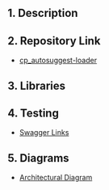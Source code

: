 ## 1. Description

## 2. Repository Link

- [cp_autosuggest-loader](https://github.com/tr/cp_autosuggest-loader)

## 3. Libraries

## 4. Testing

- [Swagger Links](https://dev.azure.com/tr-tax-checkpoint/Checkpoint/_wiki/wikis/Checkpoint.wiki/1175/Swagger-links)

## 5. Diagrams

- [Architectural Diagram](https://lucid.app/lucidchart/9aeb4fc0-5c66-4039-b206-824c0a6d6ddd/edit?invitationId=inv_cd8a8f63-048d-47f2-a008-652ebb79f5ef&page=1Xzjar7Y5-M1#)